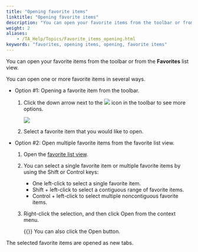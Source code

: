 ```yaml
--- 
title: "Opening favorite items"
linktitle: "Opening favorite items"
description: "You can open your favorite items from the toolbar or from the Favorites list view."
weight: 2
aliases: 
    - /TA_Help/Topics/Favorite_items_opening.html
keywords: "favorites, opening items, opening, favorite items"
---
```


You can open your favorite items from the toolbar or from the **Favorites** list view.

You can open one or more favorite items in several ways.

-   Option \#1: Opening a favorite item from the toolbar.

    1.  Click the down arrow next to the ![](/images/TA_Help/Images/favorite.gif) icon in the toolbar to see more options.

        ![](/images/TA_Help/Images/favorite_add_items.png)

    2.  Select a favorite item that you would like to open.

-   Option \#2: Open multiple favorite items from the favorite list view.

    1.  Open the [favorite list view](/user-guide/projects-and-project-items/project-items/list-view/favorite-list-view/opening-the-favorite-list-view).

    2.  You can select a single favorite item or multiple favorite items by using the Shift or Control keys:

        -   One left-click to select a single favorite item.
        -   Shift + left-click to select a contiguous range of favorite items.
        -   Control + left-click to select multiple noncontiguous favorite items.
    3.  Right-click the selection, and then click Open from the context menu.

        {{<tip>}} You can also click the Open button.


The selected favorite items are opened as new tabs.



